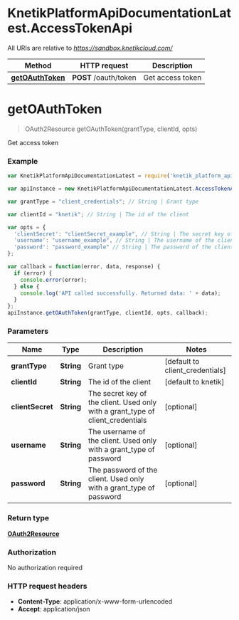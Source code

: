 # KnetikPlatformApiDocumentationLatest.AccessTokenApi

All URIs are relative to *https://sandbox.knetikcloud.com/*

Method | HTTP request | Description
------------- | ------------- | -------------
[**getOAuthToken**](AccessTokenApi.md#getOAuthToken) | **POST** /oauth/token | Get access token


<a name="getOAuthToken"></a>
# **getOAuthToken**
> OAuth2Resource getOAuthToken(grantType, clientId, opts)

Get access token

### Example
```javascript
var KnetikPlatformApiDocumentationLatest = require('knetik_platform_api_documentation_latest');

var apiInstance = new KnetikPlatformApiDocumentationLatest.AccessTokenApi();

var grantType = "client_credentials"; // String | Grant type

var clientId = "knetik"; // String | The id of the client

var opts = { 
  'clientSecret': "clientSecret_example", // String | The secret key of the client.  Used only with a grant_type of client_credentials
  'username': "username_example", // String | The username of the client.  Used only with a grant_type of password
  'password': "password_example" // String | The password of the client.  Used only with a grant_type of password
};

var callback = function(error, data, response) {
  if (error) {
    console.error(error);
  } else {
    console.log('API called successfully. Returned data: ' + data);
  }
};
apiInstance.getOAuthToken(grantType, clientId, opts, callback);
```

### Parameters

Name | Type | Description  | Notes
------------- | ------------- | ------------- | -------------
 **grantType** | **String**| Grant type | [default to client_credentials]
 **clientId** | **String**| The id of the client | [default to knetik]
 **clientSecret** | **String**| The secret key of the client.  Used only with a grant_type of client_credentials | [optional] 
 **username** | **String**| The username of the client.  Used only with a grant_type of password | [optional] 
 **password** | **String**| The password of the client.  Used only with a grant_type of password | [optional] 

### Return type

[**OAuth2Resource**](OAuth2Resource.md)

### Authorization

No authorization required

### HTTP request headers

 - **Content-Type**: application/x-www-form-urlencoded
 - **Accept**: application/json

